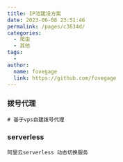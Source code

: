 ```yaml
---
title: IP池建设方案
date: 2023-06-08 23:51:46
permalink: /pages/c3634d/
categories:
  - 爬虫
  - 其他
tags:
  -
author:
  name: fovegage
  link: https://github.com/fovegage
---
```


### 拨号代理

```
# 基于vps自建拨号代理
```

### serverless

```
阿里云serverless 动态切换服务
```